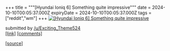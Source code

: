 +++
title = """[Hyundai Ioniq 6] Something quite impressive"""
date = 2024-10-10T00:05:37.000Z
expiryDate = 2024-10-10T00:05:37.000Z
tags = ["reddit","wm"]
+++
[![[Hyundai Ioniq 6] Something quite impressive](https://preview.redd.it/7i9osxinlttd1.jpeg?width=640&crop=smart&auto=webp&s=6336cef653c8021de383cc030c360f43c72853a2 "[Hyundai Ioniq 6] Something quite impressive")](https://www.reddit.com/r/unixporn/comments/1g0623p/hyundai_ioniq_6_something_quite_impressive/)

submitted by [/u/Exciting\_Theme524](https://www.reddit.com/user/Exciting_Theme524)  
[\[link\]](https://i.redd.it/7i9osxinlttd1.jpeg) [\[comments\]](https://www.reddit.com/r/unixporn/comments/1g0623p/hyundai_ioniq_6_something_quite_impressive/)

[[source]](https://www.reddit.com/r/unixporn/comments/1g0623p/hyundai_ioniq_6_something_quite_impressive/)
